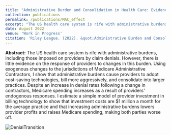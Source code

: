 ```yaml
---
title: "Administrative Burden and Consolidation in Health Care: Evidence from Medicare Contractor Transitions"
collection: publications
permalink: /publications/MAC_effect
excerpt: "The US health care system is rife with administrative burdens, including those imposed on providers by claim denials. However, there is little evidence on the response of providers to changes in this burden. Using exogenous changes to the jurisdictions of Medicare Administrative Contractors, I show that administrative burdens cause providers to adopt cost-saving technologies, bill more aggressively, and consolidate into larger practices. Despite an increase in denial rates following a change in contractors, Medicare spending increases as a result of providers' endogenous responses. I estimate a simple model of provider investment in billing technology to show that investment costs are $1 million a month for the average practice and that increasing administrative burdens lowers provider profits and raises Medicare spending, making both parties worse off."
date: August 2022
venue: 'Work in Progress'
citation: 'Riley League. (2022). &quot;Administrative Burden and Consolidation in Health Care: Evidence from Medicare Contractor Transitions&quot; Work in Progress.'
---
```


**Abstract:** The US health care system is rife with administrative burdens, including those imposed on providers by claim denials. However, there is little evidence on the response of providers to changes in this burden. Using exogenous changes to the jurisdictions of Medicare Administrative Contractors, I show that administrative burdens cause providers to adopt cost-saving technologies, bill more aggressively, and consolidate into larger practices. Despite an increase in denial rates following a change in contractors, Medicare spending increases as a result of providers' endogenous responses. I estimate a simple model of provider investment in billing technology to show that investment costs are $1 million a month for the average practice and that increasing administrative burdens lowers provider profits and raises Medicare spending, making both parties worse off.

![DenialTransition](https://rileyleague.github.io/images/transition_deny.png)
